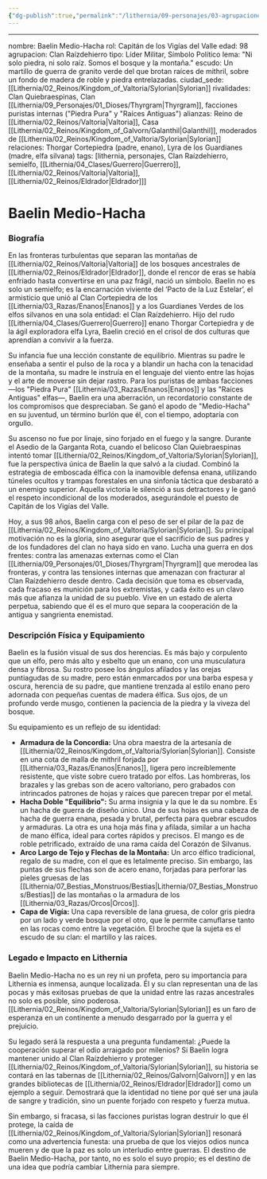 ```yaml
---
{"dg-publish":true,"permalink":"/lithernia/09-personajes/03-agrupaciones/clan-raizdehierro/baelin-medio-hacha/"}
---
```


---

nombre: Baelin Medio-Hacha
rol: Capitán de los Vigías del Valle
edad: 98
agrupacion: Clan Raízdehierro
tipo: Líder Militar, Símbolo Político
lema: "Ni solo piedra, ni solo raíz. Somos el bosque y la montaña."
escudo: Un martillo de guerra de granito verde del que brotan raíces de mithril, sobre un fondo de madera de roble y piedra entrelazadas.
ciudad_sede: [[Lithernia/02_Reinos/Kingdom_of_Valtoria/Sylorian\|Sylorian]]
rivalidades: Clan Quiebraespinas, Clan [[Lithernia/09_Personajes/01_Dioses/Thyrgram\|Thyrgram]], facciones puristas internas ("Piedra Pura" y "Raíces Antiguas")
alianzas: Reino de [[Lithernia/02_Reinos/Valtoria\|Valtoria]], Casa [[Lithernia/02_Reinos/Kingdom_of_Galvorn/Galanthil\|Galanthil]], moderados de [[Lithernia/02_Reinos/Kingdom_of_Valtoria/Sylorian\|Sylorian]]
relaciones: Thorgar Cortepiedra (padre, enano), Lyra de los Guardianes (madre, elfa silvana)
tags: [lithernia, personajes, Clan Raízdehierro, semielfo, [[Lithernia/04_Clases/Guerrero\|Guerrero]], [[Lithernia/02_Reinos/Valtoria\|Valtoria]], [[Lithernia/02_Reinos/Eldrador\|Eldrador]]]
# Baelin Medio-Hacha

### Biografía

En las fronteras turbulentas que separan las montañas de [[Lithernia/02_Reinos/Valtoria\|Valtoria]] de los bosques ancestrales de [[Lithernia/02_Reinos/Eldrador\|Eldrador]], donde el rencor de eras se había enfriado hasta convertirse en una paz frágil, nació un símbolo. Baelin no es solo un semielfo; es la encarnación viviente del ‘Pacto de la Luz Estelar’, el armisticio que unió al Clan Cortepiedra de los [[Lithernia/03_Razas/Enanos\|Enanos]] y a los Guardianes Verdes de los elfos silvanos en una sola entidad: el Clan Raízdehierro. Hijo del rudo [[Lithernia/04_Clases/Guerrero\|Guerrero]] enano Thorgar Cortepiedra y de la ágil exploradora elfa Lyra, Baelin creció en el crisol de dos culturas que aprendían a convivir a la fuerza.

Su infancia fue una lección constante de equilibrio. Mientras su padre le enseñaba a sentir el pulso de la roca y a blandir un hacha con la tenacidad de la montaña, su madre le instruía en el lenguaje del viento entre las hojas y el arte de moverse sin dejar rastro. Para los puristas de ambas facciones —los "Piedra Pura" [[Lithernia/03_Razas/Enanos\|Enanos]] y las "Raíces Antiguas" elfas—, Baelin era una aberración, un recordatorio constante de los compromisos que despreciaban. Se ganó el apodo de "Medio-Hacha" en su juventud, un término burlón que él, con el tiempo, adoptaría con orgullo.

Su ascenso no fue por linaje, sino forjado en el fuego y la sangre. Durante el Asedio de la Garganta Rota, cuando el belicoso Clan Quiebraespinas intentó tomar [[Lithernia/02_Reinos/Kingdom_of_Valtoria/Sylorian\|Sylorian]], fue la perspectiva única de Baelin la que salvó a la ciudad. Combinó la estrategia de emboscada élfica con la inamovible defensa enana, utilizando túneles ocultos y trampas forestales en una sinfonía táctica que desbarató a un enemigo superior. Aquella victoria le silenció a sus detractores y le ganó el respeto incondicional de los moderados, asegurándole el puesto de Capitán de los Vigías del Valle.

Hoy, a sus 98 años, Baelin carga con el peso de ser el pilar de la paz de [[Lithernia/02_Reinos/Kingdom_of_Valtoria/Sylorian\|Sylorian]]. Su principal motivación no es la gloria, sino asegurar que el sacrificio de sus padres y de los fundadores del clan no haya sido en vano. Lucha una guerra en dos frentes: contra las amenazas externas como el Clan [[Lithernia/09_Personajes/01_Dioses/Thyrgram\|Thyrgram]] que merodea las fronteras, y contra las tensiones internas que amenazan con fracturar al Clan Raízdehierro desde dentro. Cada decisión que toma es observada, cada fracaso es munición para los extremistas, y cada éxito es un clavo más que afianza la unidad de su pueblo. Vive en un estado de alerta perpetua, sabiendo que él es el muro que separa la cooperación de la antigua y sangrienta enemistad.

### Descripción Física y Equipamiento

Baelin es la fusión visual de sus dos herencias. Es más bajo y corpulento que un elfo, pero más alto y esbelto que un enano, con una musculatura densa y fibrosa. Su rostro posee los ángulos afilados y las orejas puntiagudas de su madre, pero están enmarcados por una barba espesa y oscura, herencia de su padre, que mantiene trenzada al estilo enano pero adornada con pequeñas cuentas de madera élfica. Sus ojos, de un profundo verde musgo, contienen la paciencia de la piedra y la viveza del bosque.

Su equipamiento es un reflejo de su identidad:

*   **Armadura de la Concordia:** Una obra maestra de la artesanía de [[Lithernia/02_Reinos/Kingdom_of_Valtoria/Sylorian\|Sylorian]]. Consiste en una cota de malla de mithril forjada por [[Lithernia/03_Razas/Enanos\|Enanos]], ligera pero increíblemente resistente, que viste sobre cuero tratado por elfos. Las hombreras, los brazales y las grebas son de acero valtoriano, pero grabados con intrincados patrones de hojas y raíces que parecen trepar por el metal.
*   **Hacha Doble "Equilibrio":** Su arma insignia y la que le da su nombre. Es un hacha de guerra de diseño único. Una de sus hojas es una cabeza de hacha de guerra enana, pesada y brutal, perfecta para quebrar escudos y armaduras. La otra es una hoja más fina y afilada, similar a un hacha de mano élfica, ideal para cortes rápidos y precisos. El mango es de roble petrificado, extraído de una rama caída del Corazón de Silvanus.
*   **Arco Largo de Tejo y Flechas de la Montaña:** Un arco élfico tradicional, regalo de su madre, con el que es letalmente preciso. Sin embargo, las puntas de sus flechas son de acero enano, forjadas para perforar las pieles gruesas de las [[Lithernia/07_Bestias_Monstruos/Bestias\|Lithernia/07_Bestias_Monstruos/Bestias]] de las montañas o la armadura de los [[Lithernia/03_Razas/Orcos\|Orcos]].
*   **Capa de Vigía:** Una capa reversible de lana gruesa, de color gris piedra por un lado y verde bosque por el otro, que le permite camuflarse tanto en las rocas como entre la vegetación. El broche que la sujeta es el escudo de su clan: el martillo y las raíces.

### Legado e Impacto en Lithernia

Baelin Medio-Hacha no es un rey ni un profeta, pero su importancia para Lithernia es inmensa, aunque localizada. Él y su clan representan una de las pocas y más exitosas pruebas de que la unidad entre las razas ancestrales no solo es posible, sino poderosa. [[Lithernia/02_Reinos/Kingdom_of_Valtoria/Sylorian\|Sylorian]] es un faro de esperanza en un continente a menudo desgarrado por la guerra y el prejuicio.

Su legado será la respuesta a una pregunta fundamental: ¿Puede la cooperación superar el odio arraigado por milenios? Si Baelin logra mantener unido al Clan Raízdehierro y proteger [[Lithernia/02_Reinos/Kingdom_of_Valtoria/Sylorian\|Sylorian]], su historia se contará en las tabernas de [[Lithernia/02_Reinos/Galvorn\|Galvorn]] y en las grandes bibliotecas de [[Lithernia/02_Reinos/Eldrador\|Eldrador]] como un ejemplo a seguir. Demostrará que la identidad no tiene por qué ser una jaula de sangre y tradición, sino un puente forjado con respeto y fuerza mutua.

Sin embargo, si fracasa, si las facciones puristas logran destruir lo que él protege, la caída de [[Lithernia/02_Reinos/Kingdom_of_Valtoria/Sylorian\|Sylorian]] resonará como una advertencia funesta: una prueba de que los viejos odios nunca mueren y de que la paz es solo un interludio entre guerras. El destino de Baelin Medio-Hacha, por tanto, no es solo el suyo propio; es el destino de una idea que podría cambiar Lithernia para siempre.